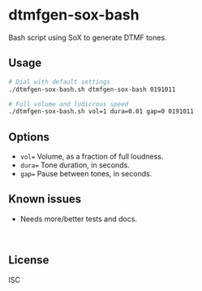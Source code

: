 ﻿
<!--#echo json="package.json" key="name" underline="=" -->
dtmfgen-sox-bash
================
<!--/#echo -->

<!--#echo json="package.json" key="description" -->
Bash script using SoX to generate DTMF tones.
<!--/#echo -->



Usage
-----

```bash
# Dial with default settings
./dtmfgen-sox-bash.sh dtmfgen-sox-bash 0191011

# Full volume and ludicrous speed
./dtmfgen-sox-bash.sh vol=1 dura=0.01 gap=0 0191011
```


Options
-------

* `vol=` Volume, as a fraction of full loudness.
* `dura=` Tone duration, in seconds.
* `gap=` Pause between tones, in seconds.



<!--#toc stop="scan" -->



Known issues
------------

* Needs more/better tests and docs.




&nbsp;


License
-------
<!--#echo json="package.json" key=".license" -->
ISC
<!--/#echo -->
